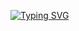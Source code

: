 [![Typing SVG](https://readme-typing-svg.demolab.com?font=Fira+Code&pause=1000&color=B6B6B6&center=true&width=435&lines=Hey%2C+I'm+Ugonna+Anyalemechi!;Computer+Engineering+Student+at+the+University+of+Texas+at+Dallas)](https://git.io/typing-svg)
<!--
**ugonnaanyalemechi/ugonnaanyalemechi** is a ✨ _special_ ✨ repository because its `README.md` (this file) appears on your GitHub profile.

Here are some ideas to get you started:

- 🔭 I’m currently working on ...
- 🌱 I’m currently learning ...
- 👯 I’m looking to collaborate on ...
- 🤔 I’m looking for help with ...
- 💬 Ask me about ...
- 📫 How to reach me: ...
- 😄 Pronouns: ...
- ⚡ Fun fact: ...
-->

